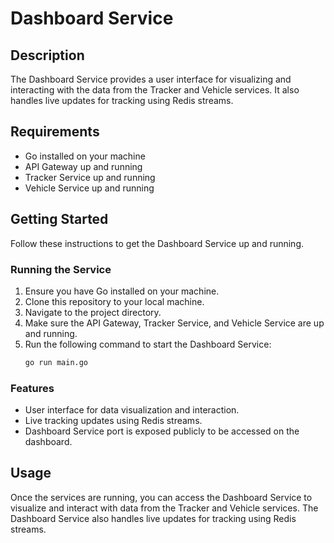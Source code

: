 # Dashboard Service

## Description
The Dashboard Service provides a user interface for visualizing and interacting with the data from the Tracker and Vehicle services. It also handles live updates for tracking using Redis streams.

## Requirements
- Go installed on your machine
- API Gateway up and running
- Tracker Service up and running
- Vehicle Service up and running

## Getting Started
Follow these instructions to get the Dashboard Service up and running.

### Running the Service
1. Ensure you have Go installed on your machine.
2. Clone this repository to your local machine.
3. Navigate to the project directory.
4. Make sure the API Gateway, Tracker Service, and Vehicle Service are up and running.
5. Run the following command to start the Dashboard Service:
    ```sh
    go run main.go
    ```

### Features
- User interface for data visualization and interaction.
- Live tracking updates using Redis streams.
- Dashboard Service port is exposed publicly to be accessed on the dashboard.

## Usage
Once the services are running, you can access the Dashboard Service to visualize and interact with data from the Tracker and Vehicle services. The Dashboard Service also handles live updates for tracking using Redis streams.
